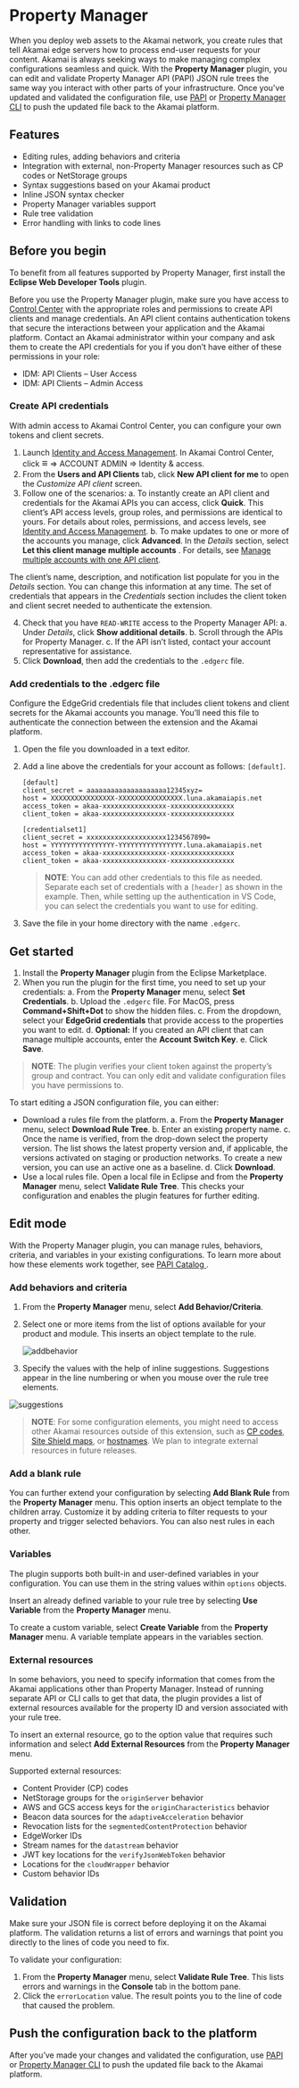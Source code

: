 # Property Manager

When you deploy web assets to the Akamai network, you create rules that tell Akamai edge servers how to process end-user requests for your content. Akamai is always seeking ways to make managing complex configurations seamless and quick. With the **Property Manager** plugin, you can edit and validate Property Manager API (PAPI) JSON rule trees the same way you interact with other parts of your infrastructure. Once you've updated and validated the configuration file, use [PAPI](https://learn.akamai.com/en-us/products/core_features/property_manager.html) or [Property Manager CLI](https://developer.akamai.com/cli/packages/property-manager.html) to push the updated file back to the Akamai platform.

## Features

- Editing rules, adding behaviors and criteria
- Integration with external, non-Property Manager resources such as CP codes or NetStorage groups
- Syntax suggestions based on your Akamai product
- Inline JSON syntax checker
- Property Manager variables support
- Rule tree validation
- Error handling with links to code lines

## Before you begin

To benefit from all features supported by Property Manager, first install the **Eclipse Web Developer Tools** plugin.

Before you use the Property Manager plugin, make sure you have access to [Control Center](https://control.akamai.com/) with the appropriate roles and permissions to create API clients and manage credentials. An API client contains authentication tokens that secure the interactions between your application and the Akamai platform. Contact an Akamai administrator within your company and ask them to create the API credentials for you if you don’t have either of these permissions in your role:

- IDM: API Clients – User Access
- IDM: API Clients – Admin Access

### Create API credentials

With admin access to Akamai Control Center, you can configure your own tokens and client secrets.

1. Launch [Identity and Access Management](https://control.akamai.com/apps/identity-management/). In Akamai Control Center, click <span style="font-size:large;font-weight:bold">&Congruent;</span> &rArr; ACCOUNT ADMIN &rArr; Identity & access.
2. From the **Users and API Clients** tab, click **New API client for me** to open the *Customize API client* screen.
3. Follow one of the scenarios:
    a. To instantly create an API client and credentials for the Akamai APIs you can access, click **Quick**. This client’s API access levels, group roles, and permissions are identical to yours. For details about roles, permissions, and access levels, see [Identity and Access Management](https://control.akamai.com/dl/IDM/IAM/index.html).
    b. To make updates to one or more of the accounts you manage, click **Advanced**. In the *Details* section, select **Let this client manage multiple accounts** . For details, see [Manage multiple accounts with one API client](https://control.akamai.com/wh/CUSTOMER/AKAMAI/en-US/WEBHELP/identity-management/idm-help/GUID-D05CDFA1-CFCB-4D70-9CDD-F1933C27883F.html).

The client’s name, description, and notification list populate for you in the *Details* section. You can change this information at any time. The set of credentials that appears in the *Credentials* section includes the client token and client secret needed to authenticate the extension.

4. Check that you have `READ-WRITE` access to the Property Manager API:
    a. Under *Details*, click **Show additional details**.
    b. Scroll through the APIs for Property Manager.
    c. If the API isn’t listed, contact your account representative for assistance.
5. Click **Download**, then add the credentials to the `.edgerc` file.

### Add credentials to the .edgerc file

Configure the EdgeGrid credentials file that includes client tokens and client secrets for the Akamai accounts you manage. You’ll need this file to authenticate the connection between the extension and the Akamai platform.

1. Open the file you downloaded in a text editor.
2. Add a line above the credentials for your account as follows: `[default]`.

    ```
    [default]
    client_secret = aaaaaaaaaaaaaaaaaaaa12345xyz=
    host = XXXXXXXXXXXXXXXX-XXXXXXXXXXXXXXXX.luna.akamaiapis.net
    access_token = akaa-xxxxxxxxxxxxxxxx-xxxxxxxxxxxxxxxx
    client_token = akaa-xxxxxxxxxxxxxxxx-xxxxxxxxxxxxxxxx

    [credentialset1]
    client_secret = xxxxxxxxxxxxxxxxxxxx1234567890=
    host = YYYYYYYYYYYYYYYY-YYYYYYYYYYYYYYYY.luna.akamaiapis.net
    access_token = akaa-xxxxxxxxxxxxxxxx-xxxxxxxxxxxxxxxx
    client_token = akaa-xxxxxxxxxxxxxxxx-xxxxxxxxxxxxxxxx
    ```

    > **NOTE**: You can add other credentials to this file as needed. Separate each set of credentials with a `[header]` as shown in the example. Then, while setting up the authentication in VS Code, you can select the credentials you want to use for editing.

3. Save the file in your home directory with the name `.edgerc`.

## Get started

1. Install the **Property Manager** plugin from the Eclipse Marketplace.
2. When you run the plugin for the first time, you need to set up your credentials:
   a. From the **Property Manager** menu, select **Set Credentials**.
   b. Upload the `.edgerc` file. For MacOS, press **Command+Shift+Dot** to show the hidden files.
   c. From the dropdown, select your **EdgeGrid credentials** that provide access to the properties you want to edit.
   d. **Optional:** If you created an API client that can manage multiple accounts, enter the **Account Switch Key**.
   e. Click **Save**.

> **NOTE**: The plugin verifies your client token against the property’s group and contract. You can only edit and validate configuration files you have permissions to.

To start editing a JSON configuration file, you can either:

- Download a rules file from the platform.
    a. From the **Property Manager** menu, select **Download Rule Tree**.
    b. Enter an existing property name.
    c. Once the name is verified, from the drop-down select the property version. The list shows the latest property version and, if applicable, the versions activated on staging or production networks. To create a new version, you can use an active one as a baseline.
    d. Click **Download**.
- Use a local rules file. Open a local file in Eclipse and from the **Property Manager** menu, select **Validate Rule Tree**. This checks your configuration and enables the plugin features for further editing.

## Edit mode

With the Property Manager plugin, you can manage rules, behaviors, criteria, and variables in your existing configurations. To learn more about how these elements work together, see [PAPI Catalog ](https://developer.akamai.com/api/core_features/property_manager/vlatest.html).

### Add behaviors and criteria

1. From the **Property Manager** menu, select **Add Behavior/Criteria**.
2. Select one or more items from the list of options available for your product and module. This inserts an object template to the rule.

    ![addbehavior](/media/addbehavior.gif)

3. Specify the values with the help of inline suggestions. Suggestions appear in the line numbering or when you mouse over the rule tree elements.

![suggestions](/media/suggestions.gif)

> **NOTE**: For some configuration elements, you might need to access other Akamai resources outside of this extension, such as [CP codes](https://developer.akamai.com/api/core_features/cp_codes_reporting_groups/v1.html), [Site Shield maps](https://developer.akamai.com/api/cloud_security/site_shield/v1.html), or [hostnames](https://developer.akamai.com/api/core_features/edge_hostnames/v1.html). We plan to integrate external resources in future releases.

### Add a blank rule

You can further extend your configuration by selecting **Add Blank Rule** from the **Property Manager** menu. This option inserts an object template to the children array. Customize it by adding criteria to filter requests to your property and trigger selected behaviors. You can also nest rules in each other.

### Variables

The plugin supports both built-in and user-defined variables in your configuration. You can use them in the string values within `options` objects.

Insert an already defined variable to your rule tree by selecting **Use Variable** from the **Property Manager** menu.

To create a custom variable, select **Create Variable** from the **Property Manager** menu. A variable template appears in the variables section.

### External resources

In some behaviors, you need to specify information that comes from the Akamai applications other than Property Manager. Instead of running separate API or CLI calls to get that data, the plugin provides a list of external resources available for the property ID and version associated with your rule tree.

To insert an external resource, go to the option value that requires such information and select **Add External Resources** from the **Property Manager** menu.

Supported external resources:

- Content Provider (CP) codes
- NetStorage groups for the `originServer` behavior
- AWS and GCS access keys for the `originCharacteristics` behavior
- Beacon data sources for the `adaptiveAcceleration` behavior
- Revocation lists for the `segmentedContentProtection` behavior
- EdgeWorker IDs
- Stream names for the `datastream` behavior
- JWT key locations for the `verifyJsonWebToken` behavior
- Locations for the `cloudWrapper` behavior
- Custom behavior IDs

## Validation

Make sure your JSON file is correct before deploying it on the Akamai platform. The validation returns a list of errors and warnings that point you directly to the lines of code you need to fix.

To validate your configuration:

1. From the **Property Manager** menu, select **Validate Rule Tree**. This lists errors and warnings in the **Console** tab in the bottom pane.
2. Click the `errorLocation` value. The result points you to the line of code that caused the problem.


## Push the configuration back to the platform

After you’ve made your changes and validated the configuration, use [PAPI](https://learn.akamai.com/en-us/products/core_features/property_manager.html) or [Property Manager CLI](https://developer.akamai.com/cli/packages/property-manager.html) to push the updated file back to the Akamai platform.
